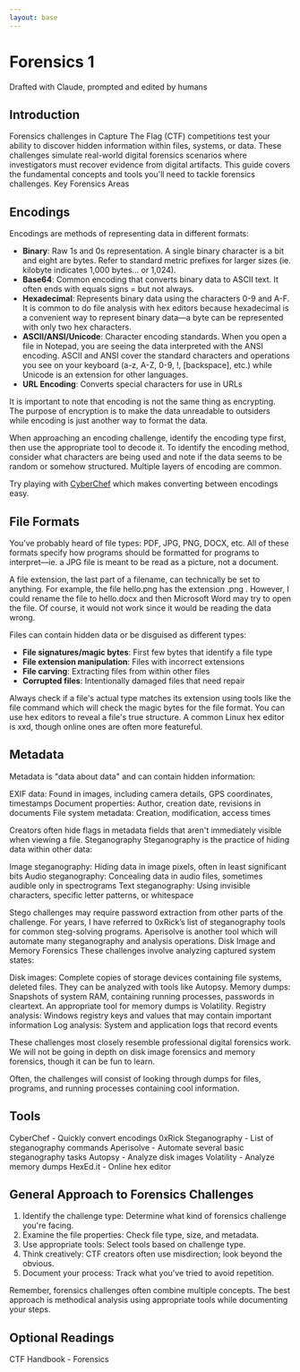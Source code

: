 ```yaml
---
layout: base
---
```


# Forensics 1

Drafted with Claude, prompted and edited by humans

## Introduction

Forensics challenges in Capture The Flag (CTF) competitions test your ability to discover hidden information within files, systems, or data. These challenges simulate real-world digital forensics scenarios where investigators must recover evidence from digital artifacts. This guide covers the fundamental concepts and tools you'll need to tackle forensics challenges.
Key Forensics Areas

## Encodings

Encodings are methods of representing data in different formats:

- **Binary**: Raw 1s and 0s representation. A single binary character is a bit and eight are bytes. Refer to standard metric prefixes for larger sizes (ie. kilobyte indicates 1,000 bytes… or 1,024).
- **Base64**: Common encoding that converts binary data to ASCII text. It often ends with equals signs = but not always.
- **Hexadecimal**: Represents binary data using the characters 0-9 and A-F. It is common to do file analysis with hex editors because hexadecimal is a convenient way to represent binary data—a byte can be represented with only two hex characters.
- **ASCII/ANSI/Unicode**: Character encoding standards. When you open a file in Notepad, you are seeing the data interpreted with the ANSI encoding. ASCII and ANSI cover the standard characters and operations you see on your keyboard (a-z, A-Z, 0-9, !, [backspace], etc.) while Unicode is an extension for other languages.
- **URL Encoding**: Converts special characters for use in URLs

It is important to note that encoding is not the same thing as encrypting. The purpose of encryption is to make the data unreadable to outsiders while encoding is just another way to format the data.

When approaching an encoding challenge, identify the encoding type first, then use the appropriate tool to decode it. To identify the encoding method, consider what characters are being used and note if the data seems to be random or somehow structured. Multiple layers of encoding are common.

Try playing with [CyberChef](https://cyberchef.org/) which makes converting between encodings easy.

## File Formats

You’ve probably heard of file types: PDF, JPG, PNG, DOCX, etc. All of these formats specify how programs should be formatted for programs to interpret—ie. a JPG file is meant to be read as a picture, not a document.

A file extension, the last part of a filename, can technically be set to anything. For example, the file hello.png has the extension .png . However, I could rename the file to hello.docx and then Microsoft Word may try to open the file. Of course, it would not work since it would be reading the data wrong.

Files can contain hidden data or be disguised as different types:

- **File signatures/magic bytes**: First few bytes that identify a file type
- **File extension manipulation**: Files with incorrect extensions
- **File carving**: Extracting files from within other files
- **Corrupted files**: Intentionally damaged files that need repair

Always check if a file's actual type matches its extension using tools like the file command which will check the magic bytes for the file format. You can use hex editors to reveal a file's true structure. A common Linux hex editor is xxd, though online ones are often more featureful.

## Metadata

Metadata is "data about data" and can contain hidden information:

EXIF data: Found in images, including camera details, GPS coordinates, timestamps
Document properties: Author, creation date, revisions in documents
File system metadata: Creation, modification, access times

Creators often hide flags in metadata fields that aren't immediately visible when viewing a file.
Steganography
Steganography is the practice of hiding data within other data:

Image steganography: Hiding data in image pixels, often in least significant bits
Audio steganography: Concealing data in audio files, sometimes audible only in spectrograms
Text steganography: Using invisible characters, specific letter patterns, or whitespace

Stego challenges may require password extraction from other parts of the challenge. For years, I have referred to 0xRick’s list of steganography tools for common steg-solving programs. Aperisolve is another tool which will automate many steganography and analysis operations.
Disk Image and Memory Forensics
These challenges involve analyzing captured system states:

Disk images: Complete copies of storage devices containing file systems, deleted files. They can be analyzed with tools like Autopsy.
Memory dumps: Snapshots of system RAM, containing running processes, passwords in cleartext. An appropriate tool for memory dumps is Volatility.
Registry analysis: Windows registry keys and values that may contain important information
Log analysis: System and application logs that record events

These challenges most closely resemble professional digital forensics work. We will not be going in depth on disk image forensics and memory forensics, though it can be fun to learn.

Often, the challenges will consist of looking through dumps for files, programs, and running processes containing cool information.

## Tools

CyberChef - Quickly convert encodings
0xRick Steganography - List of steganography commands
Aperisolve - Automate several basic steganography tasks
Autopsy - Analyze disk images
Volatility - Analyze memory dumps
HexEd.it - Online hex editor

## General Approach to Forensics Challenges

1. Identify the challenge type: Determine what kind of forensics challenge you're facing.
2. Examine the file properties: Check file type, size, and metadata.
3. Use appropriate tools: Select tools based on challenge type.
4. Think creatively: CTF creators often use misdirection; look beyond the obvious.
5. Document your process: Track what you've tried to avoid repetition.

Remember, forensics challenges often combine multiple concepts. The best approach is methodical analysis using appropriate tools while documenting your steps.

## Optional Readings

CTF Handbook - Forensics
